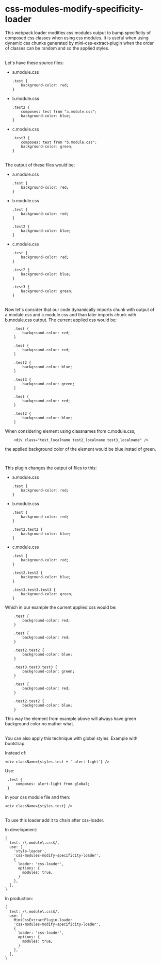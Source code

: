 # css-modules-modify-specificity-loader

This webpack loader modifies css modules output to bump specificity of composed css classes when using css modules. It is useful when using dynamic css chunks generated by mini-css-extract-plugin when the order of classes can be random and so the applied styles.

<br/>
Let's have these source files:

* a.module.css
    ```
    .test {
        background-color: red;
    }
    ```

* b.module.css
    ```
    .test2 {
        composes: test from "a.module.css";
        background-color: blue;
    }
    ```
* c.module.css
    ```
    .test3 {
        composes: test from "b.module.css";
        background-color: green;
    }
    ```

<br/>
The output of these files would be:

* a.module.css
    ```
    .test {
        background-color: red;
    }
    ```

* b.module.css
    ```
    .test {
        background-color: red;
    }

    .test2 {
        background-color: blue;
    }
    ```
* c.module.css
    ```
    .test {
        background-color: red;
    }

    .test2 {
        background-color: blue;
    }

    .test3 {
        background-color: green;
    }
    ```
<br/>
Now let's consider that our code dynamically imports chunk with output of a.module.css and c.module.css and than later imports chunk with b.module.css output. The current applied css would be:

```
    .test {
        background-color: red;
    }

    .test {
        background-color: red;
    }

    .test2 {
        background-color: blue;
    }

    .test3 {
        background-color: green;
    }

    .test {
        background-color: red;
    }

    .test2 {
        background-color: blue;
    }

```

When considering element using classnames from c.module.css,
```
    <div class="test_localname test2_localname test3_localname" />
```
the applied background color of the element would be blue instad of green.

<br/>

This plugin changes the output of files to this:

* a.module.css
    ```
    .test {
        background-color: red;
    }
    ```

* b.module.css
    ```
    .test {
        background-color: red;
    }

    .test2.test2 {
        background-color: blue;
    }
    ```
* c.module.css
    ```
    .test {
        background-color: red;
    }

    .test2.test2 {
        background-color: blue;
    }

    .test3.test3.test3 {
        background-color: green;
    }
    ```

Which in our example the current applied css would be:

```
    .test {
        background-color: red;
    }

    .test {
        background-color: red;
    }

    .test2.test2 {
        background-color: blue;
    }

    .test3.test3.test3 {
        background-color: green;
    }

    .test {
        background-color: red;
    }

    .test2.test2 {
        background-color: blue;
    }

```


This way the element from example above will always have green background color no mather what. 

<br/>
You can also apply this technique with global styles. Example with bootstrap:

Instead of:
```
<div className={styles.test + ' alert-light'} />
```

Use:
```
 .test {
     composes: alert-light from global;
 }
```
in your css module file and then:
```
<div className={styles.test} />
```

<br />
To use this loader add it to chain after css-loader.

In development:
```
{
  test: /\.module\.css$/,
  use: [
    'style-loader',
    'css-modules-modify-specificity-loader',
    {
      loader: 'css-loader',
      options: {
        modules: true,
      }
    },
  ],
}
```

In production:
```
{
  test: /\.module\.css$/,
  use: [
    MiniCssExtractPlugin.loader
    'css-modules-modify-specificity-loader',
    {
      loader: 'css-loader',
      options: {
        modules: true,
      }
    },
  ],
}
```
